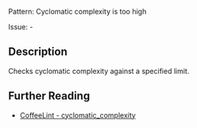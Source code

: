 Pattern: Cyclomatic complexity is too high

Issue: -

## Description

Checks cyclomatic complexity against a specified limit.

## Further Reading

* [CoffeeLint - cyclomatic_complexity](https://coffeelint.github.io/#options)